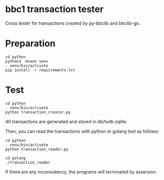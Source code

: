bbc1 transaction tester
=======

Cross tester for transactions created by py-bbclib and bbclib-go.

# Preparation
```
cd python
python3 -mvenv venv
. venv/bin/activate
pip install -r requirements.txt
```

# Test
```
cd python
. venv/bin/activate
python transaction_creator.py
```

40 transactions are generated and stored in db/txdb.sqlite.

Then, you can read the transactions with python or golang tool as follows:

```
cd python
. venv/bin/activate
python transaction_reader.py
```

```
cd golang
./transaction_reader
```

If there are any inconsistency, the programs will terminated by assersion.
